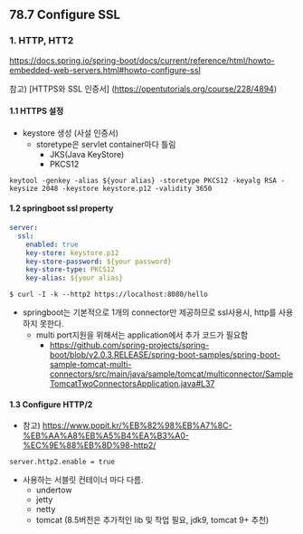 ## 78.7 Configure SSL
### 1. HTTP, HTT2
https://docs.spring.io/spring-boot/docs/current/reference/html/howto-embedded-web-servers.html#howto-configure-ssl

참고) [HTTPS와 SSL 인증서] (https://opentutorials.org/course/228/4894)


#### 1.1 HTTPS 설정
* keystore 생성 (사설 인증서)
    * storetype은 servlet container마다 틀림 
        * JKS(Java KeyStore)
        * PKCS12
```
keytool -genkey -alias ${your alias} -storetype PKCS12 -keyalg RSA -keysize 2048 -keystore keystore.p12 -validity 3650 
```

#### 1.2 springboot ssl property
```yml
server:
  ssl:
    enabled: true
    key-store: keystore.p12
    key-store-password: ${your password}
    key-store-type: PKCS12
    key-alias: ${your alias}
```

```
$ curl -I -k --http2 https://localhost:8080/hello
```

* springboot는 기본적으로 1개의 connector만 제공하므로 ssl사용시, http를 사용하지 못한다.
    * multi port지원을 위해서는 application에서 추가 코드가 필요함
        * https://github.com/spring-projects/spring-boot/blob/v2.0.3.RELEASE/spring-boot-samples/spring-boot-sample-tomcat-multi-connectors/src/main/java/sample/tomcat/multiconnector/SampleTomcatTwoConnectorsApplication.java#L37

#### 1.3 Configure HTTP/2
* 참고) https://www.popit.kr/%EB%82%98%EB%A7%8C-%EB%AA%A8%EB%A5%B4%EA%B3%A0-%EC%9E%88%EB%8D%98-http2/
```properties
server.http2.enable = true
```
* 사용하는 서블릿 컨테이너 마다 다름.
    * undertow
    * jetty
    * netty
    * tomcat (8.5버전은 추가적인 lib 및 작업 필요, jdk9, tomcat 9+ 추천)